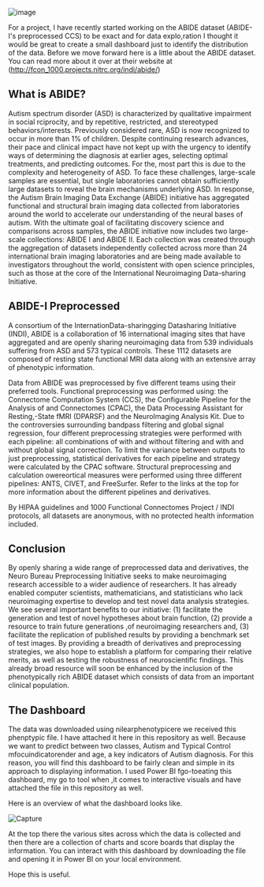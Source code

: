![image](https://user-images.githubusercontent.com/70474312/177974676-dee62920-f11d-47b8-b113-a884b1cacc7c.png)
 
 For a project, I have recently started working on the ABIDE dataset (ABIDE-I's preprocessed CCS) to be exact and for data explo,ration I thought it would be great to create a small dashboard just to identify the distribution of the data. Before we move forward here is a little about the ABIDE dataset. You can read more about it over at their website at (http://fcon_1000.projects.nitrc.org/indi/abide/)

<h2>What is ABIDE?</h2>
Autism spectrum disorder (ASD) is characterized by qualitative impairment in social rciprocity, and by repetitive, restricted, and stereotyped behaviors/interests. Previously considered rare, ASD is now recognized to occur in more than 1% of children. Despite continuing research advances, their pace and clinical impact have not kept up with the urgency to identify ways of determining the diagnosis at earlier ages, selecting optimal treatments, and predicting outcomes. For the, most part this is due to the complexity and heterogeneity of ASD. To face these challenges, large-scale samples are essential, but single laboratories cannot obtain sufficiently large datasets to reveal the brain mechanisms underlying ASD. In response, the Autism Brain Imaging Data Exchange (ABIDE) initiative has aggregated functional and structural brain imaging data collected from laboratories around the world to accelerate our understanding of the neural bases of autism. With the ultimate goal of facilitating discovery science and comparisons across samples, the ABIDE initiative now includes two large-scale collections: ABIDE I and ABIDE II. Each collection was created through the aggregation of datasets independently collected across more than 24 international brain imaging laboratories and are being made available to investigators throughout the world, consistent with open science principles, such as those at the core of the International Neuroimaging Data-sharing Initiative.

<h2>ABIDE-I Preprocessed</h2>
A consortium of the InternationData-sharingging Datasharing Initiative (INDI), ABIDE is a collaboration of 16 international imaging sites that have aggregated and are openly sharing neuroimaging data from 539 individuals suffering from ASD and 573 typical controls. These 1112 datasets are composed of resting state functional MRI data along with an extensive array of phenotypic information.

Data from ABIDE was preprocessed by five different teams using their preferred tools. Functional preprocessing was performed using: the Connectome Computation System (CCS), the Configurable Pipeline for the Analysis of and Connectomes (CPAC), the Data Processing Assistant for Resting,-State fMRI (DPARSF) and the NeuroImaging Analysis Kit. Due to the controversies surrounding bandpass filtering and global signal regression, four different preprocessing strategies were performed with each pipeline: all combinations of with and without filtering and with and without global signal correction. To limit the variance between outputs to just preprocessing, statistical derivatives for each pipeline and strategy were calculated by the CPAC software. Structural preprocessing and calculation owereortical measures were performed using three different pipelines: ANTS, CIVET, and FreeSurfer. Refer to the links at the top for more information about the different pipelines and derivatives.

By HIPAA guidelines and 1000 Functional Connectomes Project / INDI protocols, all datasets are anonymous, with no protected health information included.

<h2>Conclusion</h2>
By openly sharing a wide range of preprocessed data and derivatives, the Neuro Bureau Preprocessing Initiative seeks to make neuroimaging research accessible to a wider audience of researchers. It has already enabled computer scientists, mathematicians, and statisticians who lack neuroimaging expertise to develop and test novel data analysis strategies. We see several important benefits to our initiative: (1) facilitate the generation and test of novel hypotheses about brain function, (2) provide a resource to train future generations ,of neuroimaging researchers and, (3) facilitate the replication of published results by providing a benchmark set of test images. By providing a breadth of derivatives and preprocessing strategies, we also hope to establish a platform for comparing their relative merits, as well as testing the robustness of neuroscientific findings. This already broad resource will soon be enhanced by the inclusion of the phenotypically rich ABIDE dataset which consists of data from an important clinical population.  

<h2>The Dashboard</h2>
The data was downloaded using nilearphenotypicere we received this phenptypic file. I have attached it here in this repository as well. Because we want to predict between two classes, Autism and Typical Control mfocuindicatorender and age, a key indicators of Autism diagnosis. For this reason, you will find this dashboard to be fairly clean and simple in its approach to displaying information. I used Power BI fgo-toeating this dashboard, my go to tool when ,it comes to interactive visuals and have attached the file in this repository as well.

Here is an overview of what the dashboard looks like.

![Capture](https://user-images.githubusercontent.com/70474312/177974220-da6c52b2-7102-42fd-b23c-085465339e98.PNG)

At the top there the various sites across which the data is collected and then there are a collection of charts and score boards that display the information. You can interact with this dashboard by downloading the file and opening it in Power BI on your local environment.

Hope this is useful.
